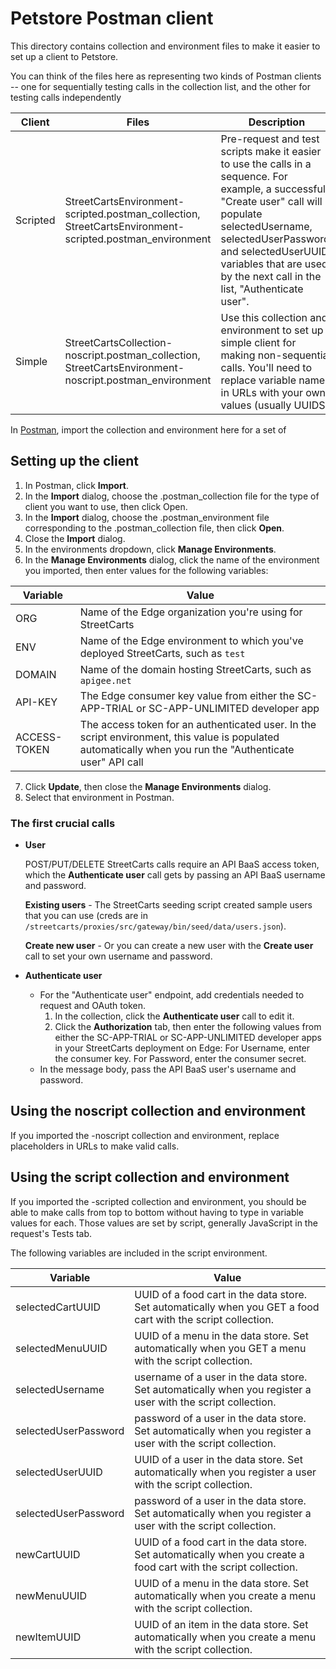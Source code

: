 # Petstore Postman client

This directory contains collection and environment files to make it easier to set up a client to Petstore. 

You can think of the files here as representing two kinds of Postman clients -- one for sequentially testing calls in the collection list, and the other for testing calls independently

| Client | Files | Description |
| --- | --- | --- |
| Scripted | StreetCartsEnvironment-scripted.postman_collection, StreetCartsEnvironment-scripted.postman_environment | Pre-request and test scripts make it easier to use the calls in a sequence. For example, a successful "Create user" call will populate selectedUsername, selectedUserPassword, and selectedUserUUID variables that are used by the next call in the list, "Authenticate user".|
| Simple | StreetCartsCollection-noscript.postman_collection, StreetCartsEnvironment-noscript.postman_environment | Use this collection and environment to set up a simple client for making non-sequential calls. You'll need to replace variable names in URLs with your own values (usually UUIDS).|  

In [Postman](https://www.getpostman.com/), import the collection and environment here for a set of 

## Setting up the client

1. In Postman, click **Import**.
2. In the **Import** dialog, choose the .postman_collection file for the type of client you want to use, then click Open.
3. In the **Import** dialog, choose the .postman_environment file corresponding to the .postman_collection file, then click **Open**.
4. Close the **Import** dialog.
5. In the environments dropdown, click **Manage Environments**.
6. In the **Manage Environments** dialog, click the name of the environment you imported, then enter values for the following variables:

 | Variable | Value | 
| --- | --- |
| ORG | Name of the Edge organization you're using for StreetCarts |
| ENV | Name of the Edge environment to which you've deployed StreetCarts, such as `test` |
| DOMAIN | Name of the domain hosting StreetCarts, such as `apigee.net` |
| API-KEY | The Edge consumer key value from either the SC-APP-TRIAL or SC-APP-UNLIMITED developer app |
| ACCESS-TOKEN | The access token for an authenticated user. In the script environment, this value is populated automatically when you run the "Authenticate user" API call |
7. Click **Update**, then close the **Manage Environments** dialog.
8. Select that environment in Postman.

### The first crucial calls

* **User**

  POST/PUT/DELETE StreetCarts calls require an API BaaS access token, which the **Authenticate user** call gets by passing an API BaaS username and password. 

  **Existing users** - The StreetCarts seeding script created sample users that you can use (creds are in `/streetcarts/proxies/src/gateway/bin/seed/data/users.json`).

  **Create new user** - Or you can create a new user with the **Create user** call to set your own username and password.

* **Authenticate user**
  * For the "Authenticate user" endpoint, add credentials needed to request and OAuth token.
      1. In the collection, click the **Authenticate user** call to edit it.
      2. Click the **Authorization** tab, then enter the following values from either the SC-APP-TRIAL or SC-APP-UNLIMITED developer apps in your StreetCarts deployment on Edge:
      For Username, enter the consumer key.
      For Password, enter the consumer secret.
  * In the message body, pass the API BaaS user's username and password. 

## Using the noscript collection and environment

If you imported the -noscript collection and environment, replace placeholders in URLs to make valid calls.

## Using the script collection and environment

If you imported the -scripted collection and environment, you should be able to make calls from top to bottom without having to type in variable values for each. Those values are set by script, generally JavaScript in the request's Tests tab.

The following variables are included in the script environment.

| Variable | Value | 
| --- | --- |
| selectedCartUUID | UUID of a food cart in the data store. Set automatically when you GET a food cart with the script collection. |
| selectedMenuUUID | UUID of a menu in the data store. Set automatically when you GET a menu with the script collection. |
| selectedUsername | username of a user in the data store. Set automatically when you register a user with the script collection. |
| selectedUserPassword | password of a user in the data store. Set automatically when you register a user with the script collection. |
| selectedUserUUID | UUID of a user in the data store. Set automatically when you register a user with the script collection. |
| selectedUserPassword | password of a user in the data store. Set automatically when you register a user with the script collection. |
| newCartUUID | UUID of a food cart in the data store. Set automatically when you create a food cart with the script collection. |
| newMenuUUID | UUID of a menu in the data store. Set automatically when you create a menu with the script collection. |
| newItemUUID | UUID of an item in the data store. Set automatically when you create a menu with the script collection. |



